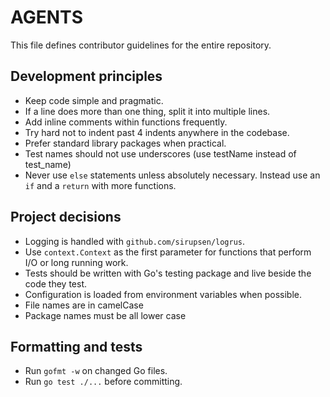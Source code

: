 # AGENTS

This file defines contributor guidelines for the entire repository.

## Development principles
- Keep code simple and pragmatic.
- If a line does more than one thing, split it into multiple lines.
- Add inline comments within functions frequently.
- Try hard not to indent past 4 indents anywhere in the codebase.
- Prefer standard library packages when practical.
- Test names should not use underscores (use testName instead of test_name)
- Never use `else` statements unless absolutely necessary. Instead use an `if` and a `return` with more functions.

## Project decisions
- Logging is handled with `github.com/sirupsen/logrus`.
- Use `context.Context` as the first parameter for functions that perform I/O or long running work.
- Tests should be written with Go's testing package and live beside the code they test.
- Configuration is loaded from environment variables when possible.
- File names are in camelCase
- Package names must be all lower case

## Formatting and tests
- Run `gofmt -w` on changed Go files.
- Run `go test ./...` before committing.
